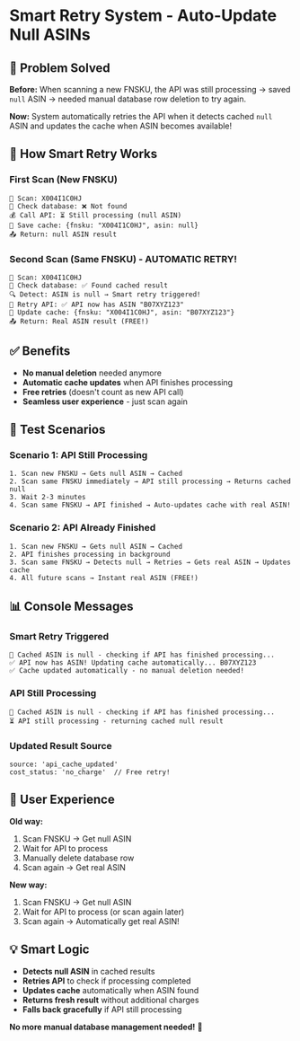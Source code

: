 # Smart Retry System - Auto-Update Null ASINs

## 🎯 Problem Solved

**Before:** When scanning a new FNSKU, the API was still processing → saved `null` ASIN → needed manual database row deletion to try again.

**Now:** System automatically retries the API when it detects cached `null` ASIN and updates the cache when ASIN becomes available!

## 🔄 How Smart Retry Works

### First Scan (New FNSKU)
```
📱 Scan: X004I1C0HJ
💾 Check database: ❌ Not found
💰 Call API: ⏳ Still processing (null ASIN)
💾 Save cache: {fnsku: "X004I1C0HJ", asin: null}
📤 Return: null ASIN result
```

### Second Scan (Same FNSKU) - AUTOMATIC RETRY!
```
📱 Scan: X004I1C0HJ
💾 Check database: ✅ Found cached result
🔍 Detect: ASIN is null → Smart retry triggered!
🔄 Retry API: ✅ API now has ASIN "B07XYZ123"
💾 Update cache: {fnsku: "X004I1C0HJ", asin: "B07XYZ123"}
📤 Return: Real ASIN result (FREE!)
```

## ✅ Benefits

- **No manual deletion** needed anymore
- **Automatic cache updates** when API finishes processing
- **Free retries** (doesn't count as new API call)
- **Seamless user experience** - just scan again

## 🧪 Test Scenarios

### Scenario 1: API Still Processing
```
1. Scan new FNSKU → Gets null ASIN → Cached
2. Scan same FNSKU immediately → API still processing → Returns cached null
3. Wait 2-3 minutes
4. Scan same FNSKU → API finished → Auto-updates cache with real ASIN!
```

### Scenario 2: API Already Finished
```
1. Scan new FNSKU → Gets null ASIN → Cached
2. API finishes processing in background
3. Scan same FNSKU → Detects null → Retries → Gets real ASIN → Updates cache
4. All future scans → Instant real ASIN (FREE!)
```

## 📊 Console Messages

### Smart Retry Triggered
```
🔄 Cached ASIN is null - checking if API has finished processing...
✅ API now has ASIN! Updating cache automatically... B07XYZ123
✅ Cache updated automatically - no manual deletion needed!
```

### API Still Processing
```
🔄 Cached ASIN is null - checking if API has finished processing...
⏳ API still processing - returning cached null result
```

### Updated Result Source
```
source: 'api_cache_updated'
cost_status: 'no_charge'  // Free retry!
```

## 🚀 User Experience

**Old way:**
1. Scan FNSKU → Get null ASIN
2. Wait for API to process
3. Manually delete database row
4. Scan again → Get real ASIN

**New way:**
1. Scan FNSKU → Get null ASIN
2. Wait for API to process (or scan again later)
3. Scan again → Automatically get real ASIN!

## 💡 Smart Logic

- **Detects null ASIN** in cached results
- **Retries API** to check if processing completed
- **Updates cache** automatically when ASIN found
- **Returns fresh result** without additional charges
- **Falls back gracefully** if API still processing

**No more manual database management needed!** 🎉 